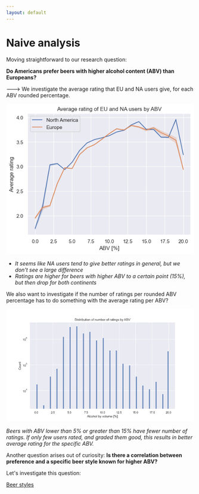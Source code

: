 ```yaml
---
layout: default
---
```


# Naive analysis

Moving straightforward to our research question:

**Do Americans prefer beers with higher alcohol content (ABV) than Europeans?**

---> We investigate the average rating that EU and NA users give, for each ABV rounded percentage.

![Average ABV](./plots/Avg_ABV.png)

- _It seems like NA users tend to give better ratings in general, but we don't see a large difference_
- _Ratings are higher for beers with higher ABV to a certain point (15%), but then drop for both continents_

We also want to investigate if the number of ratings per rounded ABV percentage has to do something with the average rating per ABV?

![Count beers with certain ABV](./plots/count_abv.png)

_Beers with ABV lower than 5% or greater than 15% have fewer number of ratings. If only few users rated, and graded them good, this results in better average rating for the specific ABV._

Another question arises out of curiosity:
**Is there a correlation between preference and a specific beer style known for higher ABV?**

Let's investigate this question:

[Beer styles](/ada-welovepandas-webpage/Beer%20styles)
